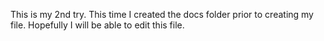This is my 2nd try.
This time I created the docs folder prior to creating my file.
Hopefully I will be able to edit this file.
